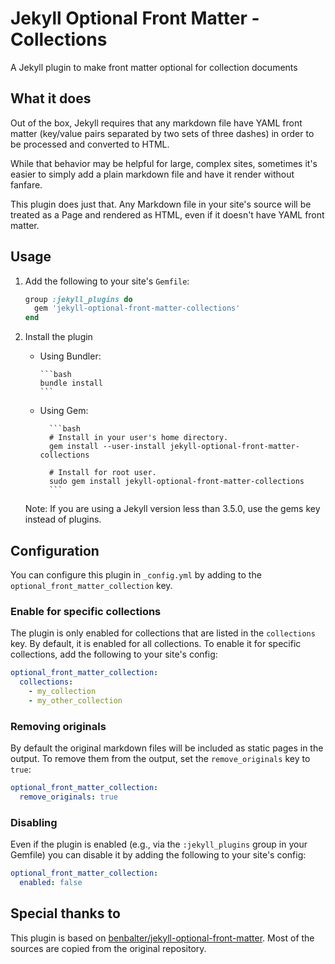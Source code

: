 # Jekyll Optional Front Matter - Collections

A Jekyll plugin to make front matter optional for collection documents

## What it does

Out of the box, Jekyll requires that any markdown file have YAML front matter (key/value pairs separated by two sets of three dashes) in order to be processed and converted to HTML.

While that behavior may be helpful for large, complex sites, sometimes it's easier to simply add a plain markdown file and have it render without fanfare.

This plugin does just that. Any Markdown file in your site's source will be treated as a Page and rendered as HTML, even if it doesn't have YAML front matter.

## Usage

1.  Add the following to your site's `Gemfile`:

    ```ruby
    group :jekyll_plugins do
      gem 'jekyll-optional-front-matter-collections'
    end
    ```

2.  Install the plugin

    - Using Bundler:

          ```bash
          bundle install
          ```

    - Using Gem:

            ```bash
            # Install in your user's home directory.
            gem install --user-install jekyll-optional-front-matter-collections

            # Install for root user.
            sudo gem install jekyll-optional-front-matter-collections
            ```

    Note: If you are using a Jekyll version less than 3.5.0, use the gems key instead of plugins.

## Configuration

You can configure this plugin in `_config.yml` by adding to the `optional_front_matter_collection` key.

### Enable for specific collections

The plugin is only enabled for collections that are listed in the `collections` key. By default, it is enabled for all collections. To enable it for specific collections, add the following to your site's config:

```yml
optional_front_matter_collection:
  collections:
    - my_collection
    - my_other_collection
```

### Removing originals

By default the original markdown files will be included as static pages in the output. To remove them from the output, set the `remove_originals` key to `true`:

```yml
optional_front_matter_collection:
  remove_originals: true
```

### Disabling

Even if the plugin is enabled (e.g., via the `:jekyll_plugins` group in your Gemfile) you can disable it by adding the following to your site's config:

```yml
optional_front_matter_collection:
  enabled: false
```

## Special thanks to

This plugin is based on [benbalter/jekyll-optional-front-matter](https://github.com/benbalter/jekyll-optional-front-matter). Most of the sources are copied from the original repository.
